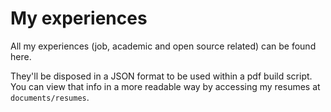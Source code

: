 # My experiences

All my experiences (job, academic and open source related) can be found here.

They'll be disposed in a JSON format to be used within a pdf build script. You
can view that info in a more readable way by accessing my resumes at
`documents/resumes`.

